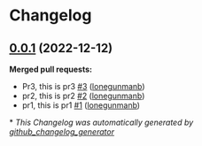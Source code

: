 # Changelog

## [0.0.1](https://github.com/lonegunmanb/auto-tag-test/tree/0.0.1) (2022-12-12)

**Merged pull requests:**

- Pr3, this is pr3 [\#3](https://github.com/lonegunmanb/auto-tag-test/pull/3) ([lonegunmanb](https://github.com/lonegunmanb))
- pr2, this is pr2 [\#2](https://github.com/lonegunmanb/auto-tag-test/pull/2) ([lonegunmanb](https://github.com/lonegunmanb))
- pr1, this is pr1 [\#1](https://github.com/lonegunmanb/auto-tag-test/pull/1) ([lonegunmanb](https://github.com/lonegunmanb))



\* *This Changelog was automatically generated by [github_changelog_generator](https://github.com/github-changelog-generator/github-changelog-generator)*

